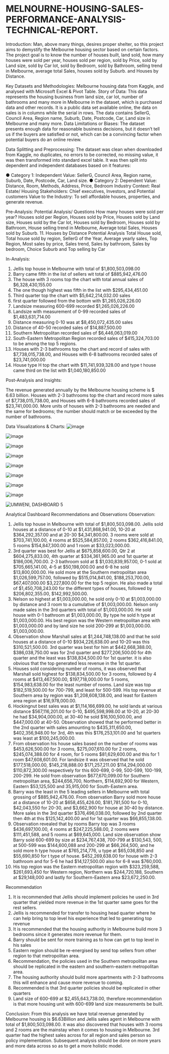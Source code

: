 # MELNOURNE-HOUSING-SALES-PERFORMANCE-ANALYSIS-TECHNICAL-REPORT.

Introduction:
Man, above many things, desires proper shelter, so this project aims to demystify the Melbourne housing sector based on certain factors. The project goal is to know the number of houses built, land sold, how many houses were sold per year, houses sold per region, sold by Price, sold by Land size, sold by Car lot, sold by Bedroom, sold by Bathroom, selling trend in Melbourne, average total Sales, houses sold by Suburb. and Houses by Distance.

Key Datasets and Methodologies:
Melbourne housing data from Kaggle, and analysed with Microsoft Excel & Pivot Table.
Story of Data: This data represents the housing business from land size, car lot, number of bathrooms and many more in Melbourne in the dataset, which is purchased data and other records. It is a public data set available online, the data on sales is in columns while the serial in rows. The data contains SellerG, Council Area, Region name, Suburb, Date, Postcode, Car, Land size in Melbourne and many more.
Data Limitations or Biases: The dataset presents enough data for reasonable business decisions, but it doesn’t tell us if the buyers are satisfied or not, which can be a convincing factor when potential buyers do an online review.

Data Splitting and Preprocessing:
The dataset was clean when downloaded from Kaggle, no duplicates, no errors to be corrected, no missing value, it was then transformed into standard excel table.
It was then split into dependent and independent databases based on it features:

●	Category 1: Independent Value: SellerG, Council Area, Region name, Suburb, Date, Postcode, Car, Land size.
●	Category 2: Dependent Value: Distance, Room, Methods, Address, Price, Bedroom
Industry Context: Real Estate/ Housing
Stakeholders:  Chief executives, Investors, and Potential customers
Value to the Industry: To sell affordable houses, properties, and generate revenue.

Pre-Analysis:
Potential Analysis/ Questions
How many houses were sold per year? Houses sold per Region, Houses sold by Price, Houses sold by Land size, Houses sold by the Car lot, Houses sold by Bedroom, Houses sold by Bathroom, House selling trend in Melbourne, Average total Sales, Houses sold by Suburb. 11. Houses by Distance
Potential Analysis
Total House sold, Total house sold by region, SellerG of the Year, Average yearly sales, Top Region, Most sales by price, Sales trend, Sales by bathroom, Sales by bedroom, Choice Suburb and Top selling by Car

In-Analysis:
1. Jellis top house in Melbourne with total of  $1,800,503,098.00
2. Barry came fifth in the list of sellers wit total of  $885,942,476.00 
3. The house with 3 rooms top the chart with total annual sales of  $6,328,430,155.00 
4. The one though highest was fifth in the list with  $295,434,451.00
5. Third quarter top the chart with  $5,642,214,032.00 sales 
6. first quarter followed from the bottom with  $1,265,026,226.00 
7. Landsize measuring 600-699 recorded $1,265,026,226.00 
8.  Landsize with measurement of 0-99 recorded sales of $1,483,631,714.00
9.  Distance measuring 0-10 was at $8,450,072,435.00 sales
10. Distance of 40-50 recorded sales of $14,887,500.00 
11.  Southern Metropolitan recorded sales of $6,446,063,019.00 
12.  South-Eastern Metropolitan Region recorded sales of $415,324,703.00 to be among the top 5 regions.
13.  Houses with 2-3 bathrooms top the chart and record of sales with $7,738,015,738.00, and Houses with 6-8 bathrooms recorded sales of $23,741,000.00
14. House type H top the chart with $11,741,939,328.00 and type t house came third on the list with $1,040,180,850.00

Post-Analysis and Insights:

The revenue generated annually by the Melbourne housing scheme is $ 6.63 billion. Houses with 2-3 bathrooms top the chart and record more sales of $7,738,015,738.00, and Houses with 6-8 bathrooms recorded sales of $23,741,000.00. More units of houses with 2-3 bathrooms are needed and the same for bedrooms; the number should match or be exceeded by the number of bathrooms.

Data Visualizations & Charts:
 ![image](https://github.com/user-attachments/assets/b0fd1553-ba94-483f-acb5-d0b60f29225f)
 
![image](https://github.com/user-attachments/assets/e80d2276-f787-4abc-b032-60d7eedd4399)

![image](https://github.com/user-attachments/assets/491807af-4f55-4388-8c1c-80156e14a44e)

![image](https://github.com/user-attachments/assets/d45fb821-9af2-4b06-8dd5-584f3bc1dad2)

![image](https://github.com/user-attachments/assets/7bbc81a1-957a-4748-945f-2283d5c09fff)

![image](https://github.com/user-attachments/assets/ddb34358-2560-4b5d-be9f-6b47b044ec0c)

![image](https://github.com/user-attachments/assets/87072ddc-b79b-46e6-8085-a7291b66286b)

![image](https://github.com/user-attachments/assets/3b6b7f6d-c6ba-4ac8-8d77-0fbdac8cbc8d)

![UMWENI, DASHBOARD 5](https://github.com/user-attachments/assets/84079632-e39e-4045-a0bf-7b1641a05ec4)

Analytical Dashboard
Recommendations and Observations
Observation:
1. Jellis top house in Melbourne with total of $1,800,503,098.00. Jellis sold houses at a distance of 0-10 at $1,431,868,941.00, 10-20 at $364,292,357.00 and at 20-30 $4,341,800.00. 3 rooms were sold at $703,741,100.00, 4 rooms at $525,584,857.00, 2 rooms $362,416,841.00, 5 rooms $154,847,300.00 and 1 room at $33,023,000.00.
2. 3rd quarter was best for Jellis at $675,858,600.00, Qtr 2 at $604,275,833.00, 4th quarter at $334,361,965.00 and 1st quarter at $186,006,700.00. 2-3 bathroom sold at $ $1,030,839,957.00, 0-1 sold at $705,665,141.00, 4-5 at $50,198,000.00 and 6-8 he sold $13,800,000.00. He sold more at the Southern metropolitan area $1,026,599,757.00, followed by $515,014,841.00, $188,253,700.00, $67,407,000.00 $3,227,800.00 for the top 5 region. He also made a total of $1,450,708,243.00 for the different types of houses, followed by $206,802,355.00, $142,992,500.00.
3. Nelson so highest at $1,003,000.00, he sold only 0-10 at $1,003,000.00 by distance and 3 room to a cumulative of $1,003,000.00. Nelson only made sales in the 3rd quarters with total of $1,003,000.00. He sold house with 0-1 bathroom at $1,003,000.00, By type he sold h type at $1,003,000.00. His best region was the Western metropolitan area with $1,003,000.00 and by land size he sold 200-299 at $1,003,000.00. $1,003,000.00.
4. Observation show Marshall sales at $1,244,748,138.00 and that he sold houses at a distance of 0-10 $934,226,638.00 and 10-20 was this $310,521,500.00. 3rd quarter was best for him at $442,668,388.00, $386,038,750.00 was for 2nd quarter and $277,206,500.00 for 4th quarter and the least was $138,834,500.00 for 1st quarter. it is also obvious that the top generated less revenue in the 1st quarter.
5. Houses sold considering number of rooms, it was observed that Marshall sold highest for $138,834,500.00 for 3 rooms, followed by 4 rooms at $413,467,500.00, $197,718,000.00 for 5 rooms, $154,983,638.00 for the least number of rooms. Land size was top $182,519,500.00 for 700-799, and least for 500-599. His top revenue at Southern area by region was $1,208,608,138.00, and least for Eastern area region at $16,978,000.00.
6. Hockingnut best sales was at $1,114,166,699.00, he sold lands at various distance $567,116,201.00 for 0-10, $495,598,998.00 at 10-20, at 20-30 he had $34,904,000.00, at 30-40 he sold $16,100,500.00, and $447,000.00 at 40-50. Observation showed that he performed better in the 2nd quarter with sales amounting to $435,311,650.00, $402,356,948.00 for 3rd, 4th was this $176,253,101.00 and 1st quarters was least at $100,245,000.00.
7. From observation his house sales based on the number of rooms was $453,626,500.00 for 3 rooms, $275,007,610.00 for 2 rooms, $245,074,388.00 for 4 room, for 5 rooms $81,629,600.00 and this for 1 room $47,608,601.00. For landsize it was observed that he sold $177,518,000.00, $145,218,888.00 $171,257,211.00 $114,294,000.00 $110,872,300.00 respectively for this 600-699, 0-99, 500-599, 100-199, 200-299. He sold from observation $677,670,099.00 for Southern metropolitan area, $244,656,700, Northern, $114,692,900 for Western, Eastern $53,125,500 and 35,915,000 for South-Eastern area.
8. Barry was the least in the 5 leading sellers in Melbourne with total grossing of $885,942,476.00. From observation Barry sold more house at a distance of 10-20 at $658,455,426.00, $181,781,500 for 0-10, $42,043,550 for 20-30, and $3,662,900 for house at 30-40 by distance. More sales in the 3rd quarter $376,496,038.00, followed by 2nd quarter then 4th at this   $125,142,400.00 and for 1st quarter was $66,855,138.00.
9. Observation revealed that by rooms Barry top was 3 rooms $436,697,100.00, 4 rooms at $247,225,588.00, 2 rooms were $111,451,588, and 5 rooms at $69,645,000. Land size observation show Barry sold 600-699 by size at $234,767,438, 700-799 at $130,543, 500, at 500-599 was $144,600,088 and 200-299 at $66,264,500, and he sold more h type house at $765,214,776, u type at $65,036,850 and $55,690,850 for t type of house.  $452,269,638.00 for house with 2-3 bathroom and for 5-6 he had $14,127,500.00 also for 6-8 was $760,000.
10. His top region was the Eastern metropolitan region with $323,259,588, $261,693,450 for Western region, Northern was $244,720,188, Southern at $29,148,000 and lastly for Southern-Eastern area $23,672,250.00.

Recommendation
1. It is recommended that Jellis should implement policies he used in 3rd quarter that yielded more revenue in the 1st quarter same goes for the rest sellers.
2. Jellis is recommended for transfer to housing head quarter where he can help bring to top level his experience that led to generating top revenue
3. It is recommended that the housing authority in Melbourne build more 3 bedrooms since it generates more revenue for them.
4. Barry should be sent for more training as to how can get to top level in his sales
5. Eastern region should be re-energised by send top sellers from other region to that metropolitan area.
6. Recommendation, the policies used in the Southern metropolitan area should be replicated in the eastern and southern-eastern metropolitan area.
7. The housing authority should build more apartments with 2-3 bathrooms this will enhance and cause more revenue to coming.
8. Recommended is that 3rd quarter policies should be replicated in other quarters
9. Land size of 600-699 at $2,455,643,738.00, therefore recommendation is that more housing unit with 600-699 land size measurements be built.

Conclusion:
From this analysis we have total revenue generated by Melbourne housing is $6.63Billion and Jellis sales agent in Melbourne with total of $1,800,503,098.00. it was also discovered that houses with 3 rooms and 2 rooms are the mainstay when it comes to housing in Melbourne. 3rd quarter had the highest sales across for all region and sales person so policy implementation. Subsequent analysis should be done on more years and more data across so as to get a more holistic model.
